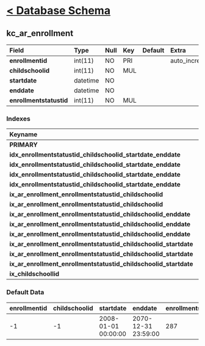 # [< Database Schema](DatabaseSchema.md) #

## kc\_ar\_enrollment ##
| **Field** | Type | Null | Key | Default | Extra | Comment |
|:----------|:-----|:-----|:----|:--------|:------|:--------|
| **enrollmentid** | int(11) | NO   | PRI |         | auto\_increment |         |
| **childschoolid** | int(11) | NO   | MUL |         |       |         |
| **startdate** | datetime | NO   |     |         |       |         |
| **enddate** | datetime | NO   |     |         |       |         |
| **enrollmentstatustid** | int(11) | NO   | MUL |         |       |         |


### Indexes ###
| **Keyname** | Type | Unique | Packed | Column | Seq | Cardinality | Collation | Null | Comment |
|:------------|:-----|:-------|:-------|:-------|:----|:------------|:----------|:-----|:--------|
| **PRIMARY** | 0    | 0      | 0      | enrollmentid | 1   | 1           | A         | 0    | 0       |
| **idx\_enrollmentstatustid\_childschoolid\_startdate\_enddate** | 1    | 1      | 1      | enrollmentstatustid | 1   |             | A         | 1    | 1       |
| **idx\_enrollmentstatustid\_childschoolid\_startdate\_enddate** | 1    | 1      | 1      | childschoolid | 2   |             | A         | 1    | 1       |
| **idx\_enrollmentstatustid\_childschoolid\_startdate\_enddate** | 1    | 1      | 1      | startdate | 3   |             | A         | 1    | 1       |
| **idx\_enrollmentstatustid\_childschoolid\_startdate\_enddate** | 1    | 1      | 1      | enddate | 4   |             | A         | 1    | 1       |
| **ix\_ar\_enrollment\_enrollmentstatustid\_childschoolid** | 1    | 1      | 1      | enrollmentstatustid | 1   |             | A         | 1    | 1       |
| **ix\_ar\_enrollment\_enrollmentstatustid\_childschoolid** | 1    | 1      | 1      | childschoolid | 2   |             | A         | 1    | 1       |
| **ix\_ar\_enrollment\_enrollmentstatustid\_childschoolid\_enddate** | 1    | 1      | 1      | enrollmentstatustid | 1   |             | A         | 1    | 1       |
| **ix\_ar\_enrollment\_enrollmentstatustid\_childschoolid\_enddate** | 1    | 1      | 1      | childschoolid | 2   |             | A         | 1    | 1       |
| **ix\_ar\_enrollment\_enrollmentstatustid\_childschoolid\_enddate** | 1    | 1      | 1      | enddate | 3   |             | A         | 1    | 1       |
| **ix\_ar\_enrollment\_enrollmentstatustid\_childschoolid\_startdate** | 1    | 1      | 1      | enrollmentstatustid | 1   |             | A         | 1    | 1       |
| **ix\_ar\_enrollment\_enrollmentstatustid\_childschoolid\_startdate** | 1    | 1      | 1      | childschoolid | 2   |             | A         | 1    | 1       |
| **ix\_ar\_enrollment\_enrollmentstatustid\_childschoolid\_startdate** | 1    | 1      | 1      | startdate | 3   |             | A         | 1    | 1       |
| **ix\_childschoollid** | 1    | 1      | 1      | childschoolid | 1   |             | A         | 1    | 1       |


### Default Data ###
| enrollmentid | childschoolid | startdate | enddate | enrollmentstatustid |
|:-------------|:--------------|:----------|:--------|:--------------------|
| -1           | -1            | 2008-01-01 00:00:00 | 2070-12-31 23:59:00 | 287                 |